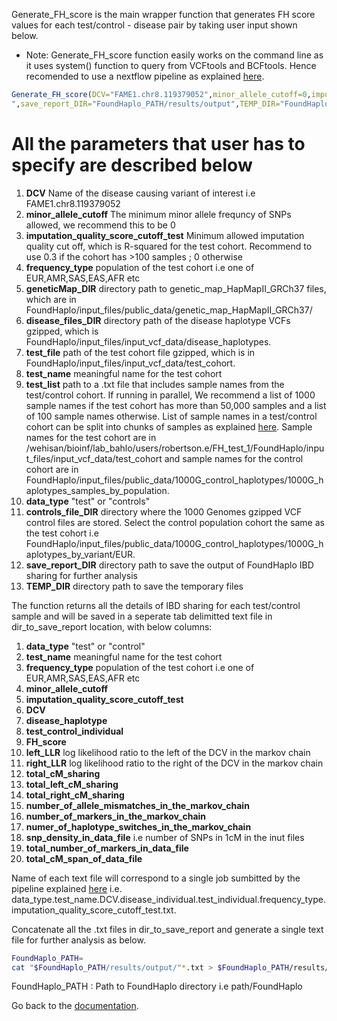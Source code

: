 Generate_FH_score is the main wrapper function that generates FH score values for each test/control - disease pair by taking user input shown below.

* Note: Generate_FH_score function easily works on the command line as it uses system() function to query from VCFtools and BCFtools. Hence recomended to use a nextflow pipeline as explained [here](https://github.com/bahlolab/FoundHaplo/blob/main/Documentation/Parallel%20processing.md).

```R
Generate_FH_score(DCV="FAME1.chr8.119379052",minor_allele_cutoff=0,imputation_quality_score_cutoff_test=0,frequency_type="EUR",geneticMap_DIR="FoundHaplo_PATH/input_files/public_data/genetic_map_HapMapII_GRCh37",disease_files_DIR="FoundHaplo_PATH/input_files/input_vcf_data/disease_haplotypes",test_file="FoundHaplo_PATH/input_files/input_vcf_data/test_cohort/FAME1_test_cohort.snp.0.98.sample.0.98.chr8.vcf.gz.imputed.trimmed.vcf.gz",test_name="example_test",test_list="FoundHaplo_PATH/input_files/input_vcf_data/test_cohort/samples/samples.txt",data_type="test",controls_file_DIR="FoundHaplo_PATH/input_files/public_data/1000G_control_haplotypes/1000G_haplotypes_by_variant/EUR
",save_report_DIR="FoundHaplo_PATH/results/output",TEMP_DIR="FoundHaplo_PATH/temp")
```

# All the parameters that user has to specify are described below

1. **DCV** Name of the disease causing variant of interest i.e FAME1.chr8.119379052 
2. **minor_allele_cutoff** The minimum minor allele frequncy of SNPs allowed, we recommend this to be 0 
3. **imputation_quality_score_cutoff_test** Minimum allowed imputation quality cut off, which is R-squared for the test cohort. Recommend to use 0.3 if the cohort has >100 samples ; 0 otherwise 
4. **frequency_type** population of the test cohort i.e one of EUR,AMR,SAS,EAS,AFR etc 
5. **geneticMap_DIR** directory path to genetic_map_HapMapII_GRCh37 files, which are in FoundHaplo/input_files/public_data/genetic_map_HapMapII_GRCh37/
6. **disease_files_DIR** directory path of the disease haplotype VCFs gzipped, which is FoundHaplo/input_files/input_vcf_data/disease_haplotypes.
7. **test_file** path of the test cohort file gzipped, which is in FoundHaplo/input_files/input_vcf_data/test_cohort.
8. **test_name** meaningful name for the test cohort 
9. **test_list** path to a .txt file that includes sample names from the test/control cohort. If running in parallel, We recommend a list of 1000 sample names if the test cohort has more than 50,000 samples and a list of 100 sample names otherwise. List of sample names in a test/control cohort can be split into chunks of samples as explained [here](https://github.com/bahlolab/FoundHaplo/blob/main/Documentation/Parallel%20processing.md). Sample names for the test cohort are in /wehisan/bioinf/lab_bahlo/users/robertson.e/FH_test_1/FoundHaplo/input_files/input_vcf_data/test_cohort and sample names for the control cohort are in FoundHaplo/input_files/public_data/1000G_control_haplotypes/1000G_haplotypes_samples_by_population.  
10. **data_type** "test" or "controls"
11. **controls_file_DIR** directory where the 1000 Genomes gzipped VCF control files are stored. Select the control population cohort the same as the test cohort i.e FoundHaplo/input_files/public_data/1000G_control_haplotypes/1000G_haplotypes_by_variant/EUR.
12. **save_report_DIR** directory path to save the output of FoundHaplo IBD sharing for further analysis
13. **TEMP_DIR** directory path to save the temporary files

The function returns all the details of IBD sharing for each test/control sample and will be saved in a seperate tab delimitted text file in dir_to_save_report location, with below columns:

1. **data_type** "test" or "control" 
2. **test_name** meaningful name for the test cohort 
3. **frequency_type** population of the test cohort i.e one of EUR,AMR,SAS,EAS,AFR etc 
4. **minor_allele_cutoff**
5. **imputation_quality_score_cutoff_test**
6. **DCV** 
7. **disease_haplotype**
8. **test_control_individual**
9. **FH_score** 
10. **left_LLR** log likelihood ratio to the left of the DCV in the markov chain
11. **right_LLR** log likelihood ratio to the right of the DCV in the markov chain
12. **total_cM_sharing**
13. **total_left_cM_sharing**
14. **total_right_cM_sharing**
15. **number_of_allele_mismatches_in_the_markov_chain** 
16. **number_of_markers_in_the_markov_chain** 
17. **numer_of_haplotype_switches_in_the_markov_chain** 
18. **snp_density_in_data_file** i.e number of SNPs in 1cM in the inut files
19. **total_number_of_markers_in_data_file**
20. **total_cM_span_of_data_file**

Name of each text file will correspond to a single job sumbitted by the pipeline explained [here](https://github.com/bahlolab/FoundHaplo/blob/main/Documentation/Parallel%20processing.md) i.e. data_type.test_name.DCV.disease_individual.test_individual.frequency_type.imputation_quality_score_cutoff_test.txt.

Concatenate all the .txt files in dir_to_save_report and generate a single text file for further analysis as below.

```bash
FoundHaplo_PATH=
cat "$FoundHaplo_PATH/results/output/"*.txt > $FoundHaplo_PATH/results/FH_IBD_scores/results.txt 
```
FoundHaplo_PATH : Path to FoundHaplo directory i.e path/FoundHaplo

Go back to the [documentation](https://github.com/bahlolab/FoundHaplo/blob/main/Documentation/Guide%20to%20run%20FoundHaplo.md).


